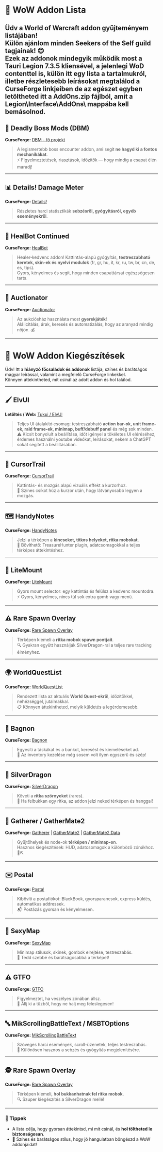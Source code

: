 # 🌟 WoW Addon Lista

Üdv a **World of Warcraft addon gyűjteményem** listájában!  
Külön ajánlom minden **Seekers of the Self** guild tagjainak! 😊  
Ezek az addonok mindegyik működik most a Tauri Legion 7.3.5 kliensével, a jelenlegi WoD contenttel is, külön itt egy lista a tartalmukról, illetbe részletesebb leírásokat megtalálod a **CurseForge linkjeiben** de az egészet egyben letöltheted itt a AddOns.zip fájlból, amit a Legion\Interface\AddOns\ mappába kell bemásolnod.  
---

## 🐉 Deadly Boss Mods (DBM)
**CurseForge:** [DBM - fő projekt](https://www.curseforge.com/wow/addons/deadly-boss-mods)  

> A legismertebb boss encounter addon, ami segít **ne hagyd ki a fontos mechanikákat**.  
> ⚡ Figyelmeztetések, riasztások, időzítők — hogy mindig a csapat élén maradj!

---

## 📊 Details! Damage Meter
**CurseForge:** [Details!](https://www.curseforge.com/wow/addons/details)  

> Részletes harci statisztikák **sebzésről, gyógyításról, egyéb eseményekről**.  

---

## 💉 HealBot Continued
**CurseForge:** [HealBot](https://www.curseforge.com/wow/addons/heal-bot-continued)  

> Healer-kedvenc addon! Kattintás-alapú gyógyítás, **testreszabható keretek, skin-ek és nyelvi modulok** (fr, gr, hu, it, kr, ru, tw, br, cn, de, es, tips).  
> Gyors, kényelmes és segít, hogy minden csapattársat egészségesen tarts.

---

## 🛒 Auctionator
**CurseForge:** [Auctionator](https://www.curseforge.com/wow/addons/auctionator)  

> Az aukciósház használata most **gyerekjáték**!  
> Alálicitálás, árak, keresés és automatizálás, hogy az aranyad mindig nőjön. 💰

---

# 🌟 WoW Addon Kiegészítések

Üdv! Itt a **hiányzó főcsaládok és addonok** listája, színes és barátságos magyar leírással, valamint a megfelelő CurseForge linkekkel.  
Könnyen áttekintheted, mit csinál az adott addon és hol találod.

---

## 🖌 ElvUI
**Letöltés / Web:** [Tukui / ElvUI](https://www.tukui.org/)  

> Teljes UI átalakító csomag: testreszabható **action bar-ok, unit frame-ek, raid frame-ek, minimap, buff/debuff panel** és még sok minden.  
> ⚠️ Kicsit bonyolult a beállítása, időt igényel a tökéletes UI eléréséhez, érdemes használni youtube videókat, leírásokat, nekem a ChatGPT sokat segített a beállításában.

---

## 🌈 CursorTrail
**CurseForge:** [CursorTrail](https://www.curseforge.com/wow/addons/cursortrail)  

> Kattintás- és mozgás alapú vizuális effekt a kurzorhoz.  
> 🎨 Színes csíkot húz a kurzor után, hogy látványosabb legyen a mozgás.

---

## 🗺 HandyNotes
**CurseForge:** [HandyNotes](https://www.curseforge.com/wow/addons/handynotes)  

> Jelzi a térképen a **kincseket, titkos helyeket, ritka mobokat**.  
> 🔎 Bővíthető: TreasureHunter plugin, adatcsomagokkal a teljes térképes áttekintéshez.

---

## 🐴 LiteMount
**CurseForge:** [LiteMount](https://www.curseforge.com/wow/addons/litemount)  

> Gyors mount selector: egy kattintás és felülsz a kedvenc mountodra.  
> ⚡ Gyors, kényelmes, nincs túl sok extra gomb vagy menü.

---

## ⚠ Rare Spawn Overlay
**CurseForge:** [Rare Spawn Overlay](https://www.curseforge.com/wow/addons/rare-spawn-overlay)  

> Térképen kiemeli a **ritka mobok spawn pontjait**.  
> 🔍 Gyakran együtt használják SilverDragon-ral a teljes rare tracking élményhez.

---

## 🌍 WorldQuestList
**CurseForge:** [WorldQuestList](https://www.curseforge.com/wow/addons/world-quest-list)  

> Rendezett lista az aktuális **World Quest-ekről**, időzítőkkel, nehézséggel, jutalmakkal.  
> 📋 Könnyen áttekintheted, melyik küldetés a legérdemesebb.

---

## 🎒 Bagnon
**CurseForge:** [Bagnon](https://www.curseforge.com/wow/addons/bagnon)  

> Egyesíti a táskákat és a bankot, keresést és kiemeléseket ad.  
> 👜 Az inventory kezelése még sosem volt ilyen egyszerű és szép!

---

## 🐲 SilverDragon
**CurseForge:** [SilverDragon](https://www.curseforge.com/wow/addons/silver-dragon)  

> Követi a **ritka szörnyeket** (rares).  
> 🔔 Ha felbukkan egy ritka, az addon jelzi neked térképen és hanggal!

---

## 🌱 Gatherer / GatherMate2
**CurseForge:** [Gatherer](https://www.curseforge.com/wow/addons/gatherer) | [GatherMate2](https://www.curseforge.com/wow/addons/gathermate2) | [GatherMate2 Data](https://www.curseforge.com/wow/addons/gathermate2_data)  

> Gyűjtőhelyek és node-ok **térképen / minimap-on**.  
> Hasznos kiegészítések: HUD, adatcsomagok a különböző zónákhoz. 🌿⛏

---

## ✉️ Postal
**CurseForge:** [Postal](https://www.curseforge.com/wow/addons/postal)  

> Kibővíti a postafiókot: BlackBook, gyorsparancsok, express küldés, automatikus addressek.  
> 📬 Postázás gyorsan és kényelmesen.

---

## 🎨 SexyMap
**CurseForge:** [SexyMap](https://www.curseforge.com/wow/addons/sexymap)  

> Minimap stílusok, skinek, gombok elrejtése, testreszabás.  
> 💖 Tedd szebbé és barátságosabbá a térképet!

---

## ⚠️ GTFO
**CurseForge:** [GTFO](https://www.curseforge.com/wow/addons/gtfo)  

> Figyelmeztet, ha veszélyes zónában állsz.  
> 🛑 Állj ki a tűzből, hogy ne halj meg feleslegesen!  

---

## 🔤 MikScrollingBattleText / MSBTOptions
**CurseForge:** [MikScrollingBattleText](https://www.curseforge.com/wow/addons/mik-scrolling-battle-text)  

> Szöveges harci események, scroll-üzenetek, teljes testreszabás.  
> 💬 Különösen hasznos a sebzés és gyógyítás megjelenítésére.

---

## 🕵️ Rare Spawn Overlay
**CurseForge:** [Rare Spawn Overlay](https://www.curseforge.com/wow/addons/rare-spawn-overlay)  

> Térképen kiemeli, **hol bukkanhatnak fel ritka mobok**.  
> 🔍 Szuper kiegészítés a SilverDragon mellé!

---

### 💖 Tippek
- A lista célja, hogy gyorsan áttekintsd, mi mit csinál, és **hol töltheted le biztonságosan**.  
- 🌈 Színes és barátságos stílus, hogy jó hangulatban böngészd a WoW addonjaidat!  
